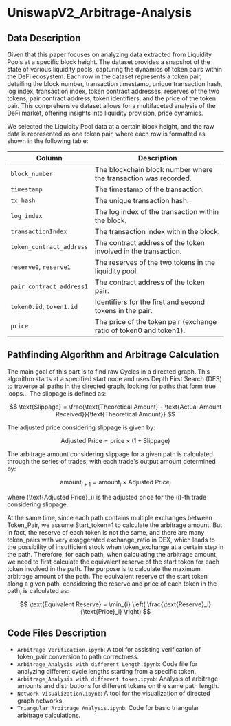 # UniswapV2_Arbitrage-Analysis
## Data Description

Given that this paper focuses on analyzing data extracted from Liquidity Pools at a specific block height. The dataset provides a snapshot of the state of various liquidity pools, capturing the dynamics of token pairs within the DeFi ecosystem. Each row in the dataset represents a token pair, detailing the block number, transaction timestamp, unique transaction hash, log index, transaction index, token contract addresses, reserves of the two tokens, pair contract address, token identifiers, and the price of the token pair. This comprehensive dataset allows for a multifaceted analysis of the DeFi market, offering insights into liquidity provision, price dynamics.

We selected the Liquidity Pool data at a certain block height, and the raw data is represented as one token pair, where each row is formatted as shown in the following table:

| Column | Description |
| ------ | ----------- |
| `block_number` | The blockchain block number where the transaction was recorded. |
| `timestamp` | The timestamp of the transaction. |
| `tx_hash` | The unique transaction hash. |
| `log_index` | The log index of the transaction within the block. |
| `transactionIndex` | The transaction index within the block. |
| `token_contract_address` | The contract address of the token involved in the transaction. |
| `reserve0`, `reserve1` | The reserves of the two tokens in the liquidity pool. |
| `pair_contract_address1` | The contract address of the token pair. |
| `token0.id`, `token1.id` | Identifiers for the first and second tokens in the pair. |
| `price` | The price of the token pair (exchange ratio of token0 and token1). |

## Pathfinding Algorithm and Arbitrage Calculation

The main goal of this part is to find raw Cycles in a directed graph. This algorithm starts at a specified start node and uses Depth First Search (DFS) to traverse all paths in the directed graph, looking for paths that form true loops...
The slippage is defined as:

$$
\text{Slippage} = \frac{\text{Theoretical Amount} - \text{Actual Amount Received}}{\text{Theoretical Amount}}
$$

The adjusted price considering slippage is given by:

$$
\text{Adjusted Price} = \text{price} \times (1 + \text{Slippage})
$$

The arbitrage amount considering slippage for a given path is calculated through the series of trades, with each trade's output amount determined by:

$$
\text{amount}_{i+1} = \text{amount}_i \times \text{Adjusted Price}_i
$$

where \(\text{Adjusted Price}_i\) is the adjusted price for the \(i\)-th trade considering slippage.

At the same time, since each path contains multiple exchanges between Token\_Pair, we assume Start\_token=1 to calculate the arbitrage amount. But in fact, the reserve of each token is not the same, and there are many token\_pairs with very exaggerated exchange\_ratio in DEX, which leads to the possibility of insufficient stock when token\_exchange at a certain step in the path. Therefore, for each path, when calculating the arbitrage amount, we need to first calculate the equivalent reserve of the start token for each token involved in the path. The purpose is to calculate the maximum arbitrage amount of the path. The equivalent reserve of the start token along a given path, considering the reserve and price of each token in the path, is calculated as:

$$
\text{Equivalent Reserve} = \min_{i} \left( \frac{\text{Reserve}_i}{\text{Price}_i} \right)
$$



## Code Files Description

- `Arbitrage Verification.ipynb`: A tool for assisting verification of token_pair conversion to path correctness.
- `Arbitrage_Analysis with different Length.ipynb`: Code file for analyzing different cycle lengths starting from a specific token.
- `Arbitrage_Analysis with different token.ipynb`: Analysis of arbitrage amounts and distributions for different tokens on the same path length.
- `Network Visualization.ipynb`: A tool for the visualization of directed graph networks.
- `Triangular Arbitrage Analysis.ipynb`: Code for basic triangular arbitrage calculations.
